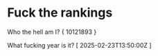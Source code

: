 # Fuck the rankings

Who the hell am I?
{ 10121893 }

What fucking year is it?
[ 2025-02-23T13:50:00Z ]
